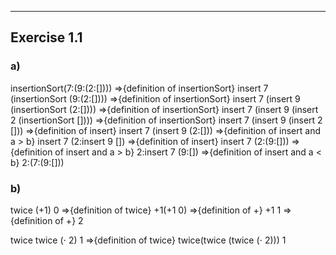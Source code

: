 
---
## Exercise 1.1
### a)
insertionSort(7:(9:(2:[])))
=>{definition of insertionSort}
insert 7 (insertionSort (9:(2:[])))
=>{definition of insertionSort}
insert 7 (insert 9 (insertionSort (2:[])))
=>{definition of insertionSort}
insert 7 (insert 9 (insert 2 (insertionSort [])))
=>{definition of insertionSort}
insert 7 (insert 9 (insert 2 []))
=>{definition of insert}
insert 7 (insert 9 (2:[]))
=>{definition of insert and a > b}
insert 7 (2:insert 9 [])
=>{definition of insert}
insert 7 (2:(9:[]))
=>{definition of insert and a > b}
2:insert 7 (9:[])
=>{definition of insert and a < b}
2:(7:(9:[]))

### b)
twice (+1) 0
=>{definition of twice}
+1(+1 0)
=>{definition of +}
+1 1
=>{definition of +}
2



twice twice ($\cdot$ 2) 1
=>{definition of twice}
twice(twice (twice ($\cdot$ 2))) 1



